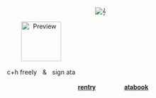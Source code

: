 

&nbsp; 

ㅤㅤㅤㅤㅤㅤㅤㅤㅤㅤㅤㅤㅤㅤㅤㅤㅤㅤㅤㅤㅤㅤㅤㅤㅤㅤㅤㅤㅤ![𝄞](https://img.shields.io/badge/𝄞-2,222-%273c2d?style=plastic)


<p align="center">
  <img src="https://files.catbox.moe/4249lg.png" alt="Preview" width="90">
</p>  
<p align="center">
c+h freelyㅤ&ㅤsign ata


ㅤㅤㅤㅤㅤㅤㅤㅤㅤㅤㅤㅤㅤㅤㅤㅤㅤㅤㅤㅤㅤㅤㅤㅤㅤㅤ[𝐫𝐞𝐧𝐭𝐫𝐲](https://rentry.co/4rtistic)ㅤㅤㅤㅤㅤ[𝐚𝐭𝐚𝐛𝐨𝐨𝐤](https://musician.atabook.org)
